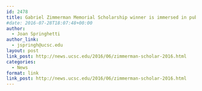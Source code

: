 ```yaml
---
id: 2478
title: Gabriel Zimmerman Memorial Scholarship winner is immersed in public service
#date: 2016-07-28T18:07:48+00:00
author:
  - Joan Springhetti
author_link:
  - jspringh@ucsc.edu
layout: post
link_post: http://news.ucsc.edu/2016/06/zimmerman-scholar-2016.html
categories:
  - News
format: link
link_post: http://news.ucsc.edu/2016/06/zimmerman-scholar-2016.html
---
```

